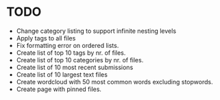 # TODO

- Change category listing to support infinite nesting levels
- Apply tags to all files
- Fix formatting error on ordered lists.
- Create list of top 10 tags by nr. of files.
- Create list of top 10 categories by nr. of files.
- Create list of 10 most recent submissions
- Create list of 10 largest text files
- Create wordcloud with 50 most common words excluding stopwords.
- Create page with pinned files.
